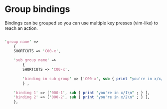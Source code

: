 # Group bindings

Bindings can be grouped so you can use multiple key presses (vim-like) to reach an action.


```perl

'group name' =>
	{
	SHORTCUTS => 'C00-x',
	
	'sub group name' => 
		{
		SHORTCUTS => 'C00-x',
		
		'binding in sub group' => ['C00-x', sub { print "you're in x/x/x\n" ; } ],  
		} ,
	
	'binding 1' => ['000-1', sub { print "you're in x/1\n" ; } ],  
	'binding 2' => ['000-2', sub { print "you're in x/2\n" ; } ],  
	},

```
